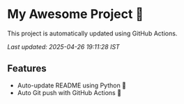 # My Awesome Project 🚀

This project is automatically updated using GitHub Actions.

_Last updated: 2025-04-26 19:11:28 IST_

## Features
- Auto-update README using Python 🐍
- Auto Git push with GitHub Actions 🤖
